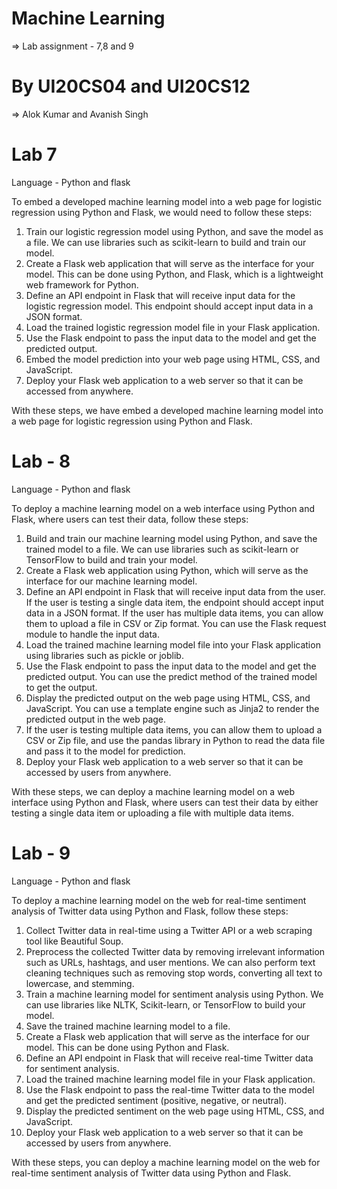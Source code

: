 # Machine Learning 
=> Lab assignment - 7,8 and 9

# By UI20CS04 and UI20CS12
=> Alok Kumar and Avanish Singh

# Lab 7

Language - Python and flask

To embed a developed machine learning model into a web page for logistic regression using Python and Flask, we would need to follow these steps:
1. Train our logistic regression model using Python, and save the model as a file. We can use libraries such as scikit-learn to build and train our model.
2. Create a Flask web application that will serve as the interface for your model. This can be done using Python, and Flask, which is a lightweight web framework for Python.
3. Define an API endpoint in Flask that will receive input data for the logistic regression model. This endpoint should accept input data in a JSON format.
4. Load the trained logistic regression model file in your Flask application.
5. Use the Flask endpoint to pass the input data to the model and get the predicted output.
6. Embed the model prediction into your web page using HTML, CSS, and JavaScript.
7. Deploy your Flask web application to a web server so that it can be accessed from anywhere.

With these steps, we have embed a developed machine learning model into a web page for logistic regression using Python and Flask.

# Lab - 8

Language - Python and flask

To deploy a machine learning model on a web interface using Python and Flask, where users can test their data, follow these steps:
1. Build and train our machine learning model using Python, and save the trained model to a file. We can use libraries such as scikit-learn or TensorFlow to build and train your model.
2. Create a Flask web application using Python, which will serve as the interface for our machine learning model.
3. Define an API endpoint in Flask that will receive input data from the user. If the user is testing a single data item, the endpoint should accept input data in a JSON format. If the user has multiple data items, you can allow them to upload a file in CSV or Zip format. You can use the Flask request module to handle the input data.
4. Load the trained machine learning model file into your Flask application using libraries such as pickle or joblib.
5. Use the Flask endpoint to pass the input data to the model and get the predicted output. You can use the predict method of the trained model to get the output.
6. Display the predicted output on the web page using HTML, CSS, and JavaScript. You can use a template engine such as Jinja2 to render the predicted output in the web page.
7. If the user is testing multiple data items, you can allow them to upload a CSV or Zip file, and use the pandas library in Python to read the data file and pass it to the model for prediction.
8. Deploy your Flask web application to a web server so that it can be accessed by users from anywhere.

With these steps, we can deploy a machine learning model on a web interface using Python and Flask, where users can test their data by either testing a single data item or uploading a file with multiple data items.

# Lab - 9

Language - Python and flask 

To deploy a machine learning model on the web for real-time sentiment analysis of Twitter data using Python and Flask, follow these steps:

1. Collect Twitter data in real-time using a Twitter API or a web scraping tool like Beautiful Soup.
2. Preprocess the collected Twitter data by removing irrelevant information such as URLs, hashtags, and user mentions. We can also perform text cleaning techniques such as removing stop words, converting all text to lowercase, and stemming.
3. Train a machine learning model for sentiment analysis using Python. We can use libraries like NLTK, Scikit-learn, or TensorFlow to build your model.
4. Save the trained machine learning model to a file.
5. Create a Flask web application that will serve as the interface for our model. This can be done using Python and Flask.
6. Define an API endpoint in Flask that will receive real-time Twitter data for sentiment analysis.
7. Load the trained machine learning model file in your Flask application.
8. Use the Flask endpoint to pass the real-time Twitter data to the model and get the predicted sentiment (positive, negative, or neutral).
9. Display the predicted sentiment on the web page using HTML, CSS, and JavaScript.
10. Deploy your Flask web application to a web server so that it can be accessed by users from anywhere.

With these steps, you can deploy a machine learning model on the web for real-time sentiment analysis of Twitter data using Python and Flask.
